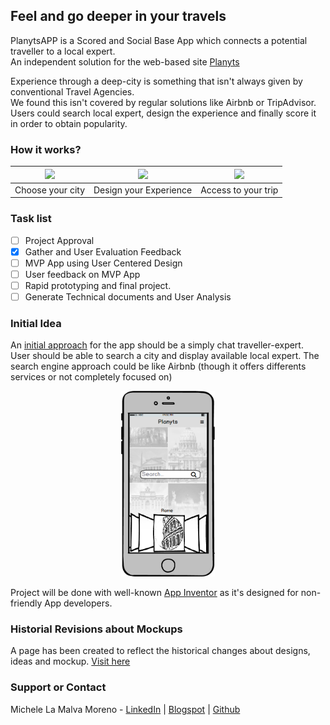 ## Feel and go deeper in your travels

PlanytsAPP is a Scored and Social Base App which connects a potential traveller to a local expert.  
An independent solution for the web-based site [Planyts](http://www.planyts.com/)

Experience through a deep-city is something that isn't always given by conventional Travel Agencies.  
We found this isn't covered by regular solutions like Airbnb or TripAdvisor.  
Users could search local expert, design the experience and finally score it in order to obtain popularity.  


### How it works?

<center>

| <img src="https://fast-wave-43306.herokuapp.com/img/how-it-works/city1.svg" width="150"> | <img src="https://fast-wave-43306.herokuapp.com/img/how-it-works/designer1.svg" width="150"> | <img src="https://fast-wave-43306.herokuapp.com/img/how-it-works/envio.svg" width="150">
| -------------------------- | -------------------------- | -------------------------- |
|      Choose your city      |   Design your Experience   |    Access to your trip     |

</center>

### Task list

* [ ] Project Approval
* [x] Gather and User Evaluation Feedback
* [ ] MVP App using User Centered Design
* [ ] User feedback on MVP App
* [ ] Rapid prototyping and final project.
* [ ] Generate Technical documents and User Analysis

### Initial Idea

An [initial approach](https://mickyleitor.github.io/PlanytsAPP/docs/FirstApproach/) for the app should be a simply chat traveller-expert. User should be able to search a city and display available local expert. The search engine approach could be like Airbnb (though it offers differents services or not completely focused on)

<center><img src="https://raw.githubusercontent.com/Mickyleitor/PlanytsAPP/master/docs/FirstApproach/Balsamiq-home.png" width="150"></center>

Project will be done with well-known [App Inventor](http://appinventor.mit.edu) as it's designed for non-friendly App developers.

### Historial Revisions about Mockups

A page has been created to reflect the historical changes about designs, ideas and mockup. [Visit here](https://mickyleitor.github.io/PlanytsAPP/docs/)

### Support or Contact

Michele La Malva Moreno - [LinkedIn](https://www.linkedin.com/in/michele-la-malva-moreno/) | [Blogspot](https://mickysim.blogspot.com/) | [Github](https://github.com/Mickyleitor)

